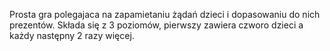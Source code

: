 Prosta gra polegajaca na zapamietaniu żądań dzieci i dopasowaniu do nich prezentów. Składa się z 3 poziomów, pierwszy zawiera czworo dzieci a każdy następny 2 razy więcej. 
